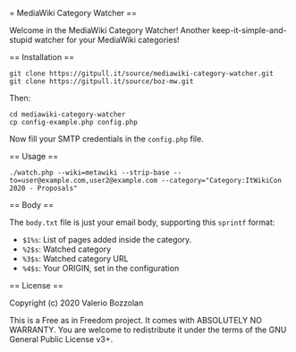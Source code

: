= MediaWiki Category Watcher ==

Welcome in the MediaWiki Category Watcher! Another keep-it-simple-and-stupid watcher for your MediaWiki categories!

== Installation ==

```
git clone https://gitpull.it/source/mediawiki-category-watcher.git
git clone https://gitpull.it/source/boz-mw.git
```

Then:

```
cd mediawiki-category-watcher
cp config-example.php config.php
```

Now fill your SMTP credentials in the `config.php` file.

== Usage ==

```
./watch.php --wiki=metawiki --strip-base --to=user@example.com,user2@example.com --category="Category:ItWikiCon 2020 - Proposals"
```

== Body ==

The `body.txt` file is just your email body, supporting this `sprintf` format:

* `$1%s`: List of pages added inside the category.
* `%2$s`: Watched category
* `%3$s`: Watched category URL
* `%4$s`: Your ORIGIN, set in the configuration

== License ==

Copyright (c) 2020 Valerio Bozzolan

This is a Free as in Freedom project. It comes with ABSOLUTELY NO WARRANTY. You are welcome to redistribute it under the terms of the GNU General Public License v3+.
